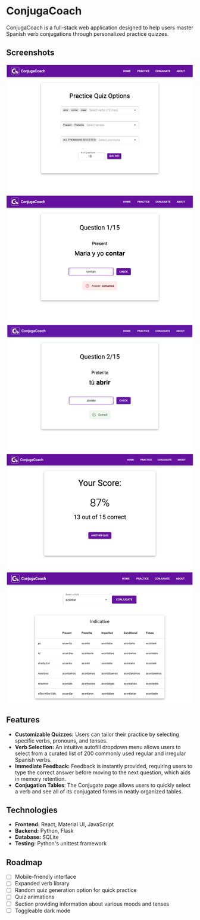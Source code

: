 # ConjugaCoach

ConjugaCoach is a full-stack web application designed to help users master Spanish verb 
conjugations through personalized practice quizzes.

## Screenshots
<img src="frontend/public/screenshots/screenshot1.png" alt="Practice Quiz Options" width="600">
<img src="frontend/public/screenshots/screenshot2.png" alt="Correct Answer" width="600">
<img src="frontend/public/screenshots/screenshot3.png" alt="Incorrect Answer" width="600">
<img src="frontend/public/screenshots/screenshot4.png" alt="Score" width="600">
<img src="frontend/public/screenshots/screenshot5.png" alt="Conjugation Table" width="600">

## Features

- **Customizable Quizzes:** Users can tailor their practice by selecting specific verbs, pronouns, 
and tenses.
- **Verb Selection:** An intuitive autofill dropdown menu allows users to select from a curated list of 200 
commonly used regular and irregular Spanish verbs.
- **Immediate Feedback:** Feedback is instantly provided, requiring users to type the correct
answer before moving to the next question, which aids in memory retention.
- **Conjugation Tables**: The Conjugate page allows 
users to quickly select a verb and see all of its conjugated forms in neatly organized tables.

## Technologies
- **Frontend:** React, Material UI, JavaScript
- **Backend:** Python, Flask
- **Database:** SQLite
- **Testing:** Python's unittest framework

## Roadmap
- [ ] Mobile-friendly interface
- [ ] Expanded verb library
- [ ] Random quiz generation option for quick practice
- [ ] Quiz animations
- [ ] Section providing information about various moods and tenses
- [ ] Toggleable dark mode
